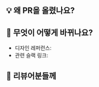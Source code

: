## 💡 왜 PR을 올렸나요?
<!-- 예: 이슈대응, 신규피쳐, 리팩토링 ... -->

## 💁 무엇이 어떻게 바뀌나요?
- 디자인 레퍼런스: 
- 관련 슬랙 링크: 

## 💬 리뷰어분들께 
<!-- # 🆘 긴급 🆘 선 어프루브 후 리뷰를 부탁드립니다 -->

<!-- 
참고
  - 커밋 타입 종류: feat, fix, perf, refactor, test, ci, docs, build, chore
-->